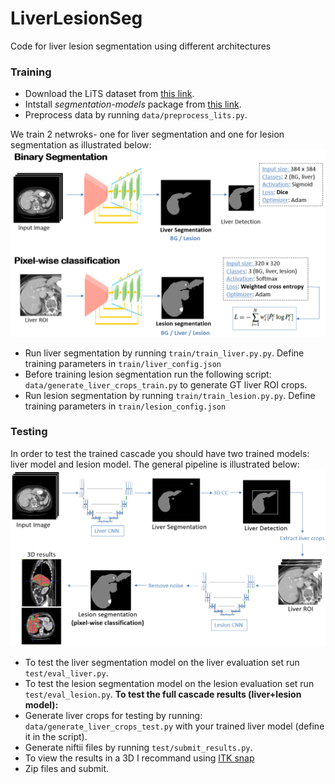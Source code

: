 # LiverLesionSeg
Code for liver lesion segmentation using different architectures

### Training
- Download the LiTS dataset from [this link](https://drive.google.com/drive/folders/0B0vscETPGI1-eE53ZnA0MGhWZFE).
- Intstall *segmentation-models* package from [this link](https://github.com/qubvel/segmentation_models).
- Preprocess data by running ```data/preprocess_lits.py```.

We train 2 netwroks- one for liver segmentation and one for lesion segmentation as illustrated below:
<img src="https://github.com/MichalHek/LiverLesionSeg/blob/master/images/pipeline.PNG"  width="700"/> 
- Run liver segmentation by running ```train/train_liver.py.py```. Define training parameters in ```train/liver_config.json```
- Before training lesion segmentation run the following script: ```data/generate_liver_crops_train.py``` to generate GT liver ROI crops.
- Run lesion segmentation by running ```train/train_lesion.py.py```. Define training parameters in ```train/lesion_config.json```

### Testing
In order to test the trained cascade you should have two trained models: liver model and lesion model.
The general pipeline is illustrated below:
<img src="https://github.com/MichalHek/LiverLesionSeg/blob/master/images/pipeline_detailed.PNG"  width="700"/> 
- To test the liver segmentation model on the liver evaluation set run ```test/eval_liver.py```.
- To test the lesion segmentation model on the lesion evaluation set run ```test/eval_lesion.py```.
**To test the full cascade results (liver+lesion model):**
- Generate liver crops for testing by running: ```data/generate_liver_crops_test.py``` with your trained liver model (define it in the script).
- Generate niftii files by running ```test/submit_results.py```. 
- To view the results in a 3D I recommand using [ITK snap](http://www.itksnap.org/pmwiki/pmwiki.php?n=Downloads.SNAP3)
- Zip files and submit.

